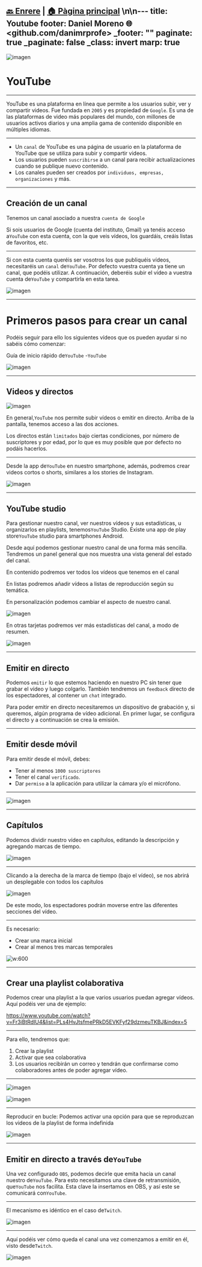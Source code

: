 [🔙 Enrere](../) | [🏠 Pàgina principal](http://danimrprofe.github.io/apuntes/) \n\n---
title: Youtube
footer: Daniel Moreno 🌐 <github.com/danimrprofe>
_footer: ""
paginate: true
_paginate: false
_class: invert
marp: true
---

![imagen](media/image21.jpeg)

# YouTube

---

YouTube es una plataforma en línea que permite a los usuarios subir, ver y compartir videos. Fue fundada en ``2005`` y es propiedad de ``Google``. Es una de las plataformas de video más populares del mundo, con millones de usuarios activos diarios y una amplia gama de contenido disponible en múltiples idiomas.

---

- Un ``canal`` de YouTube es una página de usuario en la plataforma de YouTube que se utiliza para subir y compartir videos.
- Los usuarios pueden ``suscribirse`` a un canal para recibir actualizaciones cuando se publique nuevo contenido.
- Los canales pueden ser creados por ``individuos, empresas, organizaciones`` y más.

---

## Creación de un canal

Tenemos un canal asociado a nuestra ``cuenta de Google``

Si sois usuarios de Google (cuenta del instituto, Gmail) ya tenéis acceso a``YouTube`` con esta cuenta, con la que veis vídeos, los guardáis, creáis listas de favoritos, etc.

---

Si con esta cuenta queréis ser vosotros los que publiquéis vídeos, necesitaréis un ``canal`` de``YouTube``. Por defecto vuestra cuenta ya tiene un canal, que podéis utilizar. A continuación, deberéis subir el vídeo a vuestra cuenta de``YouTube`` y compartirla en esta tarea.

![imagen](media/image22.png)

---

# Primeros pasos para crear un canal

Podéis seguir para ello los siguientes vídeos que os pueden ayudar si no sabéis cómo comenzar:

Guía de inicio rápido de``YouTube`` -``YouTube``

![imagen](media/image23.png)

---

## Videos y directos

![imagen](media/image24.png)

En general,``YouTube`` nos permite subir vídeos o emitir en directo. Arriba de la pantalla, tenemos acceso a las dos acciones.

Los directos están ``limitados`` bajo ciertas condiciones, por número de suscriptores y por edad, por lo que es muy posible que por defecto no podáis hacerlos.

---

Desde la app de``YouTube`` en nuestro smartphone, además, podremos crear videos cortos o shorts, similares a los stories de Instagram.

![imagen](media/image25.png)

---

## YouTube studio

Para gestionar nuestro canal, ver nuestros vídeos y sus estadísticas, u organizarlos en playlists, tenemos``YouTube`` Studio. Existe una app de play store``YouTube`` studio para smartphones Android.

Desde aquí podemos gestionar nuestro canal de una forma más sencilla. Tendremos un panel general que nos muestra una vista general del estado del canal.

En contenido podremos ver todos los vídeos que tenemos en el canal

En listas podremos añadir vídeos a listas de reproducción según su temática.

En personalización podemos cambiar el aspecto de nuestro canal.

![imagen](media/image26.png)

En otras tarjetas podremos ver más estadísticas del canal, a modo de resumen.

![imagen](media/image27.png)

---

## Emitir en directo

Podemos ``emitir`` lo que estemos haciendo en nuestro PC sin tener que grabar el vídeo y luego colgarlo. También tendremos un ``feedback`` directo de los espectadores, al contener un ``chat`` integrado.

Para poder emitir en directo necesitaremos un dispositivo de grabación y, si queremos, algún programa de vídeo adicional. En primer lugar, se configura el directo y a continuación se crea la emisión.

---

## Emitir desde móvil

Para emitir desde el móvil, debes:

- Tener al menos ``1000 suscriptores``
- Tener el canal ``verificado``.
- Dar ``permiso`` a la aplicación para utilizar la cámara y/o el micrófono.

---

![imagen](media/image28.png)

---

## Capítulos

Podemos dividir nuestro vídeo en capítulos, editando la descripción y agregando marcas de tiempo.

![imagen](media/image29.png)

---

Clicando a la derecha de la marca de tiempo (bajo el vídeo), se nos abrirá un desplegable con todos los capítulos

![imagen](media/image30.png)

De este modo, los espectadores podrán moverse entre las diferentes secciones del vídeo.

---

Es necesario:

- Crear una marca inicial
- Crear al menos tres marcas temporales

![w:600](img/2023-03-18-16-02-49.png)

---

## Crear una playlist colaborativa

Podemos crear una playlist a la que varios usuarios puedan agregar vídeos.  Aquí podéis ver una de ejemplo:

https://www.youtube.com/watch?v=Fr3iBtRdIU4&list=PLs4HvJtsfmePRkD5EVKFyf29dzmeuTKBJ&index=5

---

Para ello, tendremos que:

1. Crear la playlist
2. Activar que sea colaborativa
3. Los usuarios recibirán un correo y tendrán que confirmarse como colaboradores antes de poder agregar vídeo.

---

![imagen](media/image31.png)

![imagen](media/image32.png)

---

Reproducir en bucle: Podemos activar una opción para que se reproduzcan los videos de la playlist de forma indefinida

![imagen](media/image33.png)

---

## Emitir en directo a través de``YouTube``

Una vez configurado ``OBS``, podemos decirle que emita hacia un canal nuestro de``YouTube``. Para esto necesitamos una clave de retransmisión, que``YouTube`` nos facilita. Esta clave la insertamos en OBS, y así este se comunicará con``YouTube``.

---

El mecanismo es idéntico en el caso de``Twitch``.

![imagen](media/image53.png)

---

Aquí podéis ver cómo queda el canal una vez comenzamos a emitir en él, visto desde``Twitch``.

![imagen](media/image54.png)
